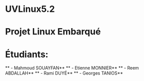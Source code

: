 # UVLinux5.2
# Projet Linux Embarqué
# Étudiants:

**   - Mahmoud SOUAYFAN**
**   - Etienne MONNIER**
**   - Reem ABDALLAH**
**   - Rami DUYÉ**
**   - Georges TANIOS**
